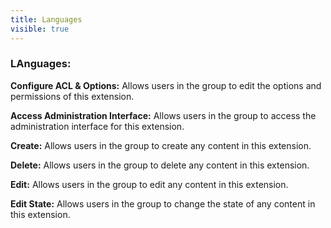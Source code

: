 ```yaml
---
title: Languages
visible: true
---
```


### LAnguages:

**Configure ACL & Options:** Allows users in the group to edit the options and permissions of this extension.

**Access Administration Interface:** Allows users in the group to access the administration interface for this extension.

**Create:** Allows users in the group to create any content in this extension.

**Delete:** Allows users in the group to delete any content in this extension.

**Edit:** Allows users in the group to edit any content in this extension.

**Edit State:** Allows users in the group to change the state of any content in this extension.

